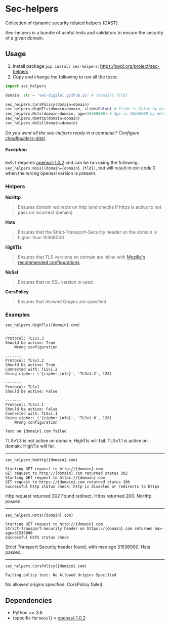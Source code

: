 # Sec-helpers
Collection of dynamic security related helpers (DAST).

Sec-helpers is a bundle of useful tests and validators to ensure the security of a given domain.

## Usage
1. Install package `pip install sec-helpers`: https://pypi.org/project/sec-helpers
2. Copy and change the following to run all the tests:
```python
import sec_helpers

domain: str = 'vwt-digital.github.io' # {domain}.{tld}

sec_helpers.CorsPolicy(domain=domain)
sec_helpers.HighTls(domain=domain, slide=False) # Slide is False by default
sec_helpers.Hsts(domain=domain, age=10368000) # Age is 10368000 by default
sec_helpers.NoHttp(domain=domain)
sec_helpers.NoSsl(domain=domain)
```

_Do you want all the sec-helpers ready in a container? Configure [cloudbuilders-dast](https://github.com/vwt-digital/cloudbuilder-dast)._

##### Exception
`NoSsl` requires [openssl-1.0.2](https://www.openssl.org/source/old/1.0.2/openssl-1.0.2k.tar.gz) and can be run using the following: <br>
`sec_helpers.NoSsl(domain={domain}.{tld})`,
but will result in exit code 0 when the wrong openssl version is present.

### Helpers
**NoHttp**
> Ensures domain redirects on http (and checks if https is active to not pass on incorrect domain)

**Hsts**
> Ensures that the Strict-Transport-Security header on the domain is higher than 10368000

**HighTls**
> Ensures that TLS versions on domain are inline with [Mozilla's recommended configurations](https://wiki.mozilla.org/Security/Server_Side_TLS)

**NoSsl**
> Ensures that no SSL version is used.

**CorsPolicy**
> Ensures that Allowed Origins are specified.


### Examples
`sec_helpers.HighTls({domain}.com)`
```
-------
Protocol: TLSv1.3
Should be active: True
	Wrong configuration

-------
Protocol: TLSv1.2
Should be active: True
Connected with: TLSv1.2
Using cipher: ('{cipher_info}', 'TLSv1.2', 128)

-------
Protocol: TLSv1
Should be active: False

-------
Protocol: TLSv1.1
Should be active: False
Connected with: TLSv1.1
Using cipher: ('{cipher_info}', 'TLSv1.0', 128)
	Wrong configuration

Test on {domain}.com failed
```
TLSv1.3 is not active on domain: HighTls will fail.
TLSv1.1 is active on domain: HighTls will fail.
__________

`sec_helpers.NoHttp({domain}.com)`
```
Starting GET request to http://{domain}.com
GET request to http://{domain}.com returned status 302
Starting GET request to https://{domain}.com
GET request to https://{domain}.com returned status 200
Successful http status check: http is disabled or redirects to https
```
Http request returned 302 Found redirect. Https returned 200. NoHttp passed.
__________

`sec_helpers.Hsts({domain}.com)`
```
Starting GET request to http://{domain}.com
Strict-Transport-Security header on https://{domain}.com returned max-age=31536000
Successful HSTS status check
```
Strict Transport Security header found, with max age 31536000. Hsts passed.
__________

`sec_helpers.CorsPolicy({domain}.com)`
```
Failing policy test: No Allowed Origins Specified
```
No allowed origins specified. CorsPolicy failed.

## Dependencies
* Python >= 3.6
* (specific for `NoSsl`) = [openssl-1.0.2](https://www.openssl.org/source/old/1.0.2/openssl-1.0.2k.tar.gz)

